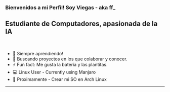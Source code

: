 ### Bienvenidos a mi Perfil! Soy Viegas - aka ff_

## Estudiante de Computadores, apasionada de la IA
<br />

- 🌱 Siempre aprendiendo!
- 👯 Buscando proyectos en los que colaborar y conocer.
- ⚡ Fun fact: Me gusta la batería y las plantitas.
- 💻 Linux User - Currently using Manjaro
- 💽 Proximamente - Crear mi SO en Arch Linux

---